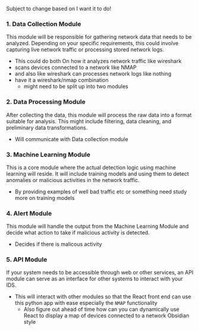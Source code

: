 Subject to change based on I want it to do!
### 1. **Data Collection Module**

This module will be responsible for gathering network data that needs to be analyzed. Depending on your specific requirements, this could involve capturing live network traffic or processing stored network logs.

- This could do both On how it analyzes network traffic like wireshark
- scans devices connected to a network like NMAP 
- and also like wireshark can processes network logs like nothing
- have it a wireshark/nmap combination 
	- might need to be split up into two modules 

### 2. **Data Processing Module**

After collecting the data, this module will process the raw data into a format suitable for analysis. This might include filtering, data cleaning, and preliminary data transformations.

- Will communicate with Data collection module 

### 3. **Machine Learning Module**

This is a core module where the actual detection logic using machine learning will reside. It will include training models and using them to detect anomalies or malicious activities in the network traffic.

- By providing examples of well bad traffic etc or something need study more on training models 


### 4. **Alert Module**

This module will handle the output from the Machine Learning Module and decide what action to take if malicious activity is detected.

- Decides if there is malicous activity 

### 5. **API Module**

If your system needs to be accessible through web or other services, an API module can serve as an interface for other systems to interact with your IDS.

- This will interact with other modules so that the React front end can use this python app with ease especially the `NMAP` functionality
	- Also figure out ahead of time how can you can dynamically use React to display a map of devices connected to a network Obsidian style
